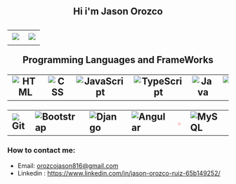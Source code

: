 <h2 align="center"> Hi i'm Jason Orozco <h2>

<!--<p align="center">
  <img src="https://github-profile-trophy.vercel.app/?username=JEX2009&row=2&column=3&theme=darkhub">
</p>
-->


<table>
  <tr>
    <td valign="top">
      <img src="https://github-readme-stats.vercel.app/api?username=JEX2009&hide_title=false&hide_rank=false&show_icons=true&include_all_commits=true&count_private=true&disable_animations=false&theme=dark&locale=en&hide_border=false"    />
    <td valign="top">
      <img src="https://streak-stats.demolab.com?user=JEX2009&locale=en&mode=daily&theme=dark&hide_border=false&border_radius=5"/>
    </td>
  </tr>
</table>
<div align="center">
<table>
  <tr align = "center">
      <p> Programming Languages and FrameWorks </p>
		<td><img width="50" src="https://user-images.githubusercontent.com/25181517/192158954-f88b5814-d510-4564-b285-dff7d6400dad.png" alt="HTML" title="HTML"/></td>
		<td><img width="50" src="https://user-images.githubusercontent.com/25181517/183898674-75a4a1b1-f960-4ea9-abcb-637170a00a75.png" alt="CSS" title="CSS"/></td>
		<td><img width="50" src="https://user-images.githubusercontent.com/25181517/117447155-6a868a00-af3d-11eb-9cfe-245df15c9f3f.png" alt="JavaScript" title="JavaScript"/></td>
		<td><img width="50" src="https://user-images.githubusercontent.com/25181517/183890598-19a0ac2d-e88a-4005-a8df-1ee36782fde1.png" alt="TypeScript" title="TypeScript"/></td>
		<td><img width="50" src="https://user-images.githubusercontent.com/25181517/117201156-9a724800-adec-11eb-9a9d-3cd0f67da4bc.png" alt="Java" title="Java"/></td>
		<td><img width="50" src="https://user-images.githubusercontent.com/25181517/183423507-c056a6f9-1ba8-4312-a350-19bcbc5a8697.png" alt="Python" title="Python"/></td>
		<td><img width="50" src="https://user-images.githubusercontent.com/25181517/183570228-6a040b9f-3ddf-47a2-a201-743121dac664.png" alt="php" title="Php"/></td>
		<!-- <td><img width="50" src="https://user-images.githubusercontent.com/25181517/192158606-7c2ef6bd-6e04-47cf-b5bc-da2797cb5bda.png" alt="bash" title="bash"/></td>-->
  </tr>
</table>
</div>

<div align="center">
  <table> 
		<tr>
			<td><img width="50" src="https://user-images.githubusercontent.com/25181517/192108372-f71d70ac-7ae6-4c0d-8395-51d8870c2ef0.png" alt="Git" title="Git"/></td>
			<td><img width="50" src="https://user-images.githubusercontent.com/25181517/183898054-b3d693d4-dafb-4808-a509-bab54cf5de34.png" alt="Bootstrap" title="Bootstrap"/></td>
			<td><img width="50" src="https://avatars.githubusercontent.com/u/27804?s=200&v=4.png" alt="Django" title="Django"/></td>
			<td><img width="50" src="https://avatars.githubusercontent.com/u/67919709?s=200&v=4" alt="Angular" title="Angular"/></td>
			<td><img width="50" src="https://raw.githubusercontent.com/github/explore/56a826d05cf762b2b50ecbe7d492a839b04f3fbf/topics/laravel/laravel.png" alt="Laravel" title="Laravel"/></td>
      <td><img width="50" src="https://user-images.githubusercontent.com/25181517/183896128-ec99105a-ec1a-4d85-b08b-1aa1620b2046.png" alt="MySQL" title="MySQL"/></code></td>
    </tr>
  </table>
</div>

### How to contact me:
- Email: orozcojason816@gmail.com
- Linkedin : https://www.linkedin.com/in/jason-orozco-ruiz-65b149252/

<!-- 
**JEX2009/JEX2009** is a ✨ _special_ ✨ repository because its `README.md` (this file) appears on your GitHub profile.

### Personal Stuff:
- Currently working with Meddyg to migrate a radiation dose control project using dosimeters called NGDose..
- I'm a passionate developer who loves backend development.
- I'm a TypeScript geek :)
- You can ask me anything! I'm happy to help.
- I love nu metal, rock and grunge music.
- I'm a huge fan of Kurt Cobain and Chester Bennington.
Here are some ideas to get you started:

- 🔭 I’m currently working on ...
- 🌱 I’m currently learning ...
- 👯 I’m looking to collaborate on ...
- 🤔 I’m looking for help with ...
- 💬 Ask me about ...
- 📫 How to reach me: ...
- 😄 Pronouns: ...
- ⚡ Fun fact: ...
-->
